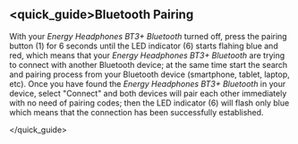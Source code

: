 ## <quick_guide>Bluetooth Pairing

With your *Energy Headphones BT3+ Bluetooth* turned off, press the pairing button (1) for 6 seconds until the LED indicator (6) starts flahing blue and red, which means that your *Energy Headphones BT3+ Bluetooth* are trying to connect with another Bluetooth device; at the same time start the search and pairing process from your Bluetooth device (smartphone, tablet, laptop, etc). Once you have found the *Energy Headphones BT3+ Bluetooth* in your device, select "Connect" and both devices will pair each other immediately with no need of pairing codes; then the LED indicator (6) will flash only blue which means that the connection has been successfully established.

</quick_guide>
